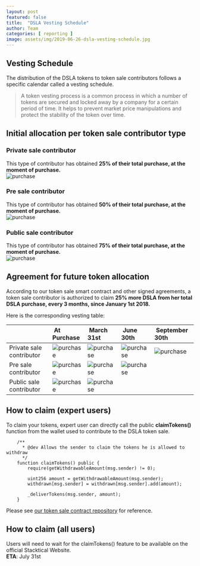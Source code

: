 ```yaml
---
layout: post
featured: false
title:  "DSLA Vesting Schedule"
author: Team
categories: [ reporting ]
image: assets/img/2019-06-26-dsla-vesting-schedule.jpg
---
```


## Vesting Schedule

The distribution of the DSLA tokens to token sale contributors follows a specific calendar called a vesting schedule.

> A token vesting process is a common process in which a number of tokens are secured and locked away by a company for a certain period of time. It helps to prevent market price manipulations and protect the stability of the token over time. 

## Initial allocation per token sale contributor type

### Private sale contributor
This type of contributor has obtained **25% of their total purchase, at the moment of purchase.**  
![purchase](http://progressed.io/bar/25?title=total%20purchase "purchase") 

### Pre sale contributor
This type of contributor has obtained **50% of their total purchase, at the moment of purchase.**  
![purchase](http://progressed.io/bar/50?title=total%20purchase "purchase") 

### Public sale contributor
This type of contributor has obtained **75% of their total purchase, at the moment of purchase.**  
![purchase](http://progressed.io/bar/75?title=total%20purchase "purchase") 

## Agreement for future token allocation

According to our token sale smart contract and other signed agreements, a token sale contributor is authorized to claim **25% more DSLA from her total DSLA purchase, every 3 months, since January 1st 2018.**

Here is the corresponding vesting table:

|  | At Purchase          | March 31st          | June 30th           | September 30th           |
| :------------- | :-------------| :-------------| :-------------| :-------------|
| Private sale contributor | ![purchase](http://progressed.io/bar/25) | ![purchase](http://progressed.io/bar/50)  | ![purchase](http://progressed.io/bar/75)  | ![purchase](http://progressed.io/bar/100)  |
| Pre sale contributor | ![purchase](http://progressed.io/bar/50)  | ![purchase](http://progressed.io/bar/75)  | ![purchase](http://progressed.io/bar/100)  |  |
| Public sale contributor |  ![purchase](http://progressed.io/bar/75)  | ![purchase](http://progressed.io/bar/100)  |  |  |

## How to claim (expert users)

To claim your tokens, expert user can directly call the public **claimTokens()** function from the wallet used to contribute to the DSLA token sale.

```
    /**
      * @dev Allows the sender to claim the tokens he is allowed to withdraw
      */
    function claimTokens() public {
        require(getWithdrawableAmount(msg.sender) != 0);

        uint256 amount = getWithdrawableAmount(msg.sender);
        withdrawn[msg.sender] = withdrawn[msg.sender].add(amount);

        _deliverTokens(msg.sender, amount);
    }
```

Please see [our token sale contract repository](https://github.com/Stacktical/stacktical-tokensale-contracts/blob/master/contracts/Crowdsale/DSLACrowdsale.sol) for reference.


## How to claim (all users)

Users will need to wait for the claimTokens() feature to be available on the official Stacktical Website.   
**ETA**: July 31st


